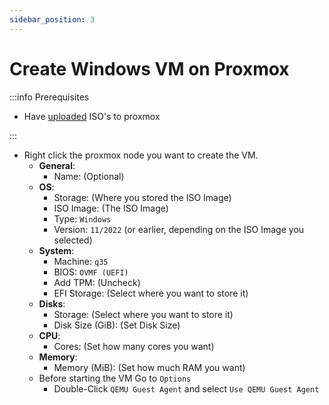 ```yaml
---
sidebar_position: 3
---
```


# Create Windows VM on Proxmox

:::info Prerequisites

- Have [uploaded](./upload-iso) ISO's to proxmox

:::

- Right click the proxmox node you want to create the VM.
	- **General**:
		- Name: (Optional)
	- **OS**:
		- Storage: (Where you stored the ISO Image)
		- ISO Image: (The ISO Image)
		- Type: `Windows`
		- Version: `11/2022` (or earlier, depending on the ISO Image you selected)
	- **System**:
		- Machine: `q35`
		- BIOS: `OVMF (UEFI)`
		- Add TPM: (Uncheck)
		- EFI Storage: (Select where you want to store it)
	- **Disks**:
		- Storage: (Select where you want to store it)
		- Disk Size (GiB): (Set Disk Size)
	- **CPU**:
		- Cores: (Set how many cores you want)
	- **Memory**:
		- Memory (MiB): (Set how much RAM you want)
	- Before starting the VM Go to `Options`
		- Double-Click `QEMU Guest Agent` and select `Use QEMU Guest Agent`
